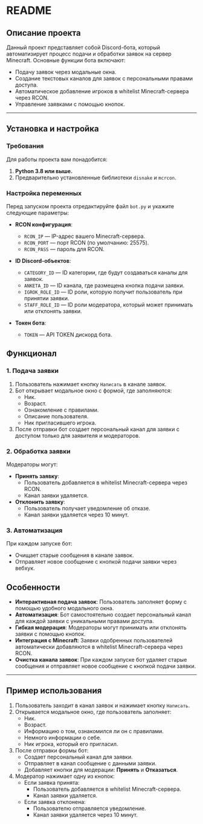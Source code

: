 # README

## Описание проекта

Данный проект представляет собой Discord-бота, который автоматизирует процесс подачи и обработки заявок на сервер Minecraft. Основные функции бота включают:
- Подачу заявок через модальные окна.
- Создание текстовых каналов для заявок с персональными правами доступа.
- Автоматическое добавление игроков в whitelist Minecraft-сервера через RCON.
- Управление заявками с помощью кнопок.

---

## Установка и настройка

### Требования

Для работы проекта вам понадобится:
1. **Python 3.8 или выше.**
2. Предварительно установленные библиотеки `disnake` и `mcrcon`.

### Настройка переменных

Перед запуском проекта отредактируйте файл `bot.py` и укажите следующие параметры:

- **RCON конфигурация**:
  - `RCON_IP` — IP-адрес вашего Minecraft-сервера.
  - `RCON_PORT` — порт RCON (по умолчанию: 25575).
  - `RCON_PASS` — пароль для RCON.
  
- **ID Discord-объектов**:
  - `CATEGORY_ID` — ID категории, где будут создаваться каналы для заявок.
  - `ANKETA_ID` — ID канала, где размещена кнопка подачи заявки.
  - `IGROK_ROLE_ID` — ID роли, которую получит пользователь при принятии заявки.
  - `STAFF_ROLE_ID` — ID роли модератора, который может принимать или отклонять заявки.

- **Токен бота**:
  - `TOKEN` — API TOKEN дискорд бота.


## Функционал

### 1. Подача заявки

1. Пользователь нажимает кнопку `Написать` в канале заявок.
2. Бот открывает модальное окно с формой, где заполняются:
   - Ник.
   - Возраст.
   - Ознакомление с правилами.
   - Описание пользователя.
   - Ник пригласившего игрока.
3. После отправки бот создает персональный канал для заявки с доступом только для заявителя и модераторов.

### 2. Обработка заявки

Модераторы могут:
- **Принять заявку**:
  - Пользователь добавляется в whitelist Minecraft-сервера через RCON.
  - Канал заявки удаляется.
- **Отклонить заявку**:
  - Пользователь получает уведомление об отказе.
  - Канал заявки удаляется через 10 минут.

### 3. Автоматизация

При каждом запуске бот:
- Очищает старые сообщения в канале заявок.
- Отправляет новое сообщение с кнопкой подачи заявки через вебхук.


## Особенности

- **Интерактивная подача заявок**: Пользователь заполняет форму с помощью удобного модального окна.
- **Автоматизация**: Бот самостоятельно создает персональный канал для каждой заявки с уникальными правами доступа.
- **Гибкая модерация**: Модераторы могут принимать или отклонять заявки с помощью кнопок.
- **Интеграция с Minecraft**: Заявки одобренных пользователей автоматически добавляются в whitelist Minecraft-сервера через RCON.
- **Очистка канала заявок**: При каждом запуске бот удаляет старые сообщения и отправляет новое сообщение с кнопкой подачи заявки.

---

## Пример использования

1. Пользователь заходит в канал заявок и нажимает кнопку `Написать`.
2. Открывается модальное окно, где пользователь заполняет:
   - Ник.
   - Возраст.
   - Информацию о том, ознакомился ли он с правилами.
   - Немного информации о себе.
   - Ник игрока, который его пригласил.
3. После отправки формы бот:
   - Создает персональный канал для заявки.
   - Отправляет в канал сообщение с данными заявки.
   - Добавляет кнопки для модерации: **Принять** и **Отказаться**.
4. Модератор нажимает одну из кнопок:
   - Если заявка принята:
     - Пользователь добавляется в whitelist Minecraft-сервера.
     - Канал заявки удаляется.
   - Если заявка отклонена:
     - Пользователю отправляется уведомление.
     - Канал заявки удаляется через 10 минут.
